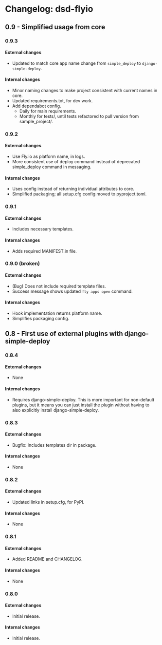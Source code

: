 Changelog: dsd-flyio
===

0.9 - Simplified usage from core
---

### 0.9.3

#### External changes

- Updated to match core app name change from `simple_deploy` to `django-simple-deploy`.

#### Internal changes

- Minor naming changes to make project consistent with current names in core.
- Updated requirements.txt, for dev work.
- Add dependabot config.
  - Daily for main requirements.
  - Monthly for tests/, until tests refactored to pull version from sample_project/.

### 0.9.2

#### External changes

- Use Fly.io as platform name, in logs.
- More consistent use of deploy command instead of deprecated simple_deploy command in messaging.

#### Internal changes

- Uses config instead of returning individual attributes to core.
- Simplified packaging; all setup.cfg config moved to pyproject.toml.

### 0.9.1

#### External changes

- Includes necessary templates.

#### Internal changes

- Adds required MANIFEST.in file.

### 0.9.0 (broken)

#### External changes

- (Bug) Does not include required template files.
- Success message shows updated `fly apps open` command.

#### Internal changes

- Hook implementation returns platform name.
- Simplifies packaging config.

0.8 - First use of external plugins with django-simple-deploy
---

### 0.8.4

#### External changes

- None

#### Internal changes

- Requires django-simple-deploy. This is more important for non-default plugins, but it means you can just install the plugin without having to also explicitly install django-simple-deploy.

### 0.8.3

#### External changes

- Bugfix: Includes templates dir in package.

#### Internal changes

- None

### 0.8.2

#### External changes

- Updated links in setup.cfg, for PyPI.

#### Internal changes

- None

### 0.8.1

#### External changes

- Added README and CHANGELOG.

#### Internal changes

- None

### 0.8.0

#### External changes

- Initial release.

#### Internal changes

- Initial release.